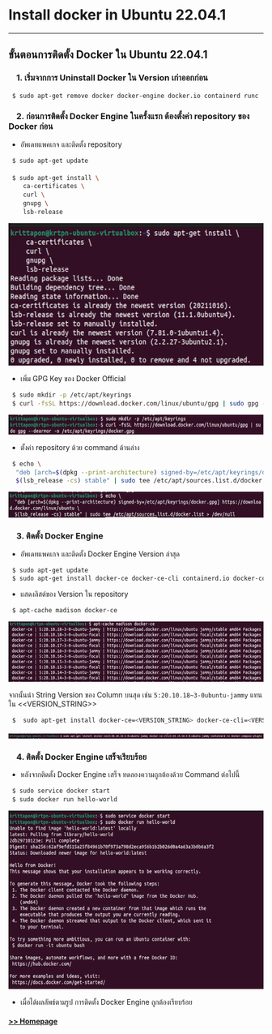 # Install docker in Ubuntu 22.04.1
------------------------------------------------


## ขั้นตอนการติดตั้ง Docker ใน Ubuntu 22.04.1
### &nbsp;&nbsp;&nbsp;&nbsp;1. เริ่มจากการ Uninstall Docker ใน Version เก่าออกก่อน
```bash
 $ sudo apt-get remove docker docker-engine docker.io containerd runc
```


### &nbsp;&nbsp;&nbsp;&nbsp;2. ก่อนการติดตั้ง Docker Engine ในครั้งแรก ต้องตั้งค่า repository ของ Docker ก่อน


- อัพเดทแพคเกจ และติดตั้ง repository

```bash
 $ sudo apt-get update
 
 $ sudo apt-get install \
    ca-certificates \
    curl \
    gnupg \
    lsb-release
```

<img src="/Blog/picture/docker/Screenshot 2022-10-11 160409.png" alt="Docker1" width="588" height="281"/>


- เพิ่ม GPG Key ของ Docker Official

```bash
 $ sudo mkdir -p /etc/apt/keyrings
 $ curl -fsSL https://download.docker.com/linux/ubuntu/gpg | sudo gpg --dearmor -o /etc/apt/keyrings/docker.gpg
```

<img src="/Blog/picture/docker/Screenshot 2022-10-11 160502.png" alt="Docker2" width="600" height="39"/>


- ตั้งค่า repository ด้วย command ด้านล่าง

```bash
 $ echo \
  "deb [arch=$(dpkg --print-architecture) signed-by=/etc/apt/keyrings/docker.gpg] https://download.docker.com/linux/ubuntu \
  $(lsb_release -cs) stable" | sudo tee /etc/apt/sources.list.d/docker.list > /dev/null
```

<img src="/Blog/picture/docker/Screenshot 2022-10-11 160539.png" alt="Docker3" width="600" height="51"/>


### &nbsp;&nbsp;&nbsp;&nbsp;3. ติดตั้ง Docker Engine 


- อัพเดทแพคเกจ และติดตั้ง Docker Engine Version ล่าสุด

```bash
 $ sudo apt-get update
 $ sudo apt-get install docker-ce docker-ce-cli containerd.io docker-compose-plugin
```


- แสดงลิสต์ของ Version ใน repository

```bash
 $ apt-cache madison docker-ce
```

<img src="/Blog/picture/docker/Screenshot 2022-10-11 172427.png" alt="Docker4" width="600" height="119"/>


จากนั้นนำ String Version ของ Column บนสุด เช่น `5:20.10.18~3-0ubuntu-jammy` แทนใน <<VERSION_STRING>>

```bash
 $  sudo apt-get install docker-ce=<VERSION_STRING> docker-ce-cli=<VERSION_STRING> containerd.io docker-compose-plugin
```

<img src="/Blog/picture/docker/Screenshot 2022-10-11 161852.png" alt="Docker5" width="600" height="10"/>


### &nbsp;&nbsp;&nbsp;&nbsp;4. ติดตั้ง Docker Engine เสร็จเรียบร้อย

- หลังจากติดตั้ง Docker Engine เสร็จ ทดลองความถูกต้องด้วย Command ต่อไปนี้

```bash
 $ sudo service docker start
 $ sudo docker run hello-world
```

<img src="/Blog/picture/docker/Screenshot 2022-10-11 162029.png" alt="Docker5" width="600" height="352"/>


- เมื่อได้ผลลัพธ์ตามรูป การติดตั้ง Docker Engine ถูกต้องเรียบร้อย



#### [>> Homepage](https://pkrittapon.github.io)
